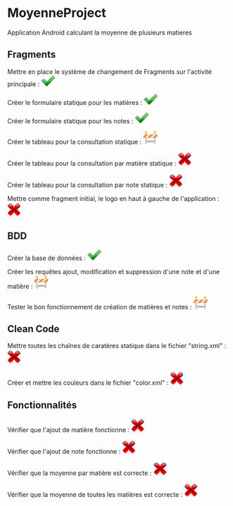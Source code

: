 # MoyenneProject
Application Android calculant la moyenne de plusieurs matieres


## Fragments

Mettre en place le système de changement de Fragments sur l'activité principale : ![alt text][logook]

Créer le formulaire statique pour les matières : ![alt text][logook]

Créer le formulaire statique pour les notes : ![alt text][logook]

Créer le tableau pour la consultation statique : ![alt text][logokook]

Créer le tableau pour la consultation par matière statique : ![alt text][logoko]

Créer le tableau pour la consultation par note statique : ![alt text][logoko]

Mettre comme fragment initial, le logo en haut à gauche de l'application : ![alt text][logoko]

## BDD

Créer la base de données : ![alt text][logook]

Créer les requêtes ajout, modification et suppression d'une note et d'une matière : ![alt text][logokook]

Tester le bon fonctionnement de création de matières et notes : ![alt text][logokook]

## Clean Code

Mettre toutes les chaînes de caratères statique dans le fichier "string.xml" : ![alt text][logoko]

Créer et mettre les couleurs dans le fichier "color.xml" : ![alt text][logoko]

## Fonctionnalités

Vérifier que l'ajout de matière fonctionne : ![alt text][logoko]

Vérifier que l'ajout de note fonctionne : ![alt text][logoko]

Vérifier que la moyenne par matière est correcte : ![alt text][logoko]

Vérifier que la moyenne de toutes les matières est correcte : 
![alt text][logoko]

[logoko]:https://github.com/izyj/MoyenneProject/blob/master/doc/ko.png "KO"
[logook]:https://github.com/izyj/MoyenneProject/blob/master/doc/ok.png "OK"
[logokook]:https://github.com/izyj/MoyenneProject/blob/master/doc/okko.png "EN CONSTRUCTION"
